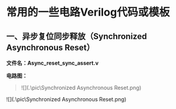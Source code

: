 # 常用的一些电路Verilog代码或模板

## 一、异步复位同步释放（Synchronized Asynchronous Reset）

**文件名：Async_reset_sync_assert.v**

**电路图：**

> ![](.\pic\Synchronized Asynchronous Reset.png)

![](.\pic\Synchronized Asynchronous Reset.png)

